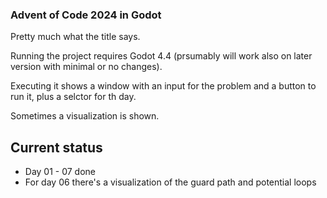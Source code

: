 ### Advent of Code 2024 in Godot

Pretty much what the title says.

Running the project requires Godot 4.4 (prsumably will work also on later version with minimal or no changes).

Executing it shows a window with an input for the problem and a button to run it, plus a selctor for th day.

Sometimes a visualization is shown.

## Current status

* Day 01 - 07 done
* For day 06 there's a visualization of the guard path and potential loops
